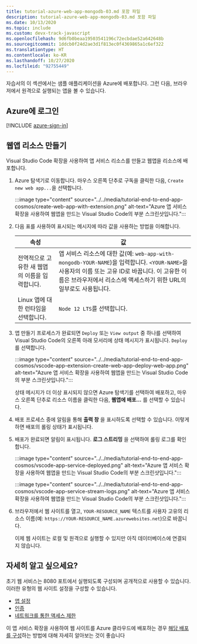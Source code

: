 ```yaml
---
title: tutorial-azure-web-app-mongodb-03.md 포함 파일
description: tutorial-azure-web-app-mongodb-03.md 포함 파일
ms.date: 10/13/2020
ms.topic: include
ms.custom: devx-track-javascript
ms.openlocfilehash: 9d6fb0beaa19503541196c72ecbdae52a642648b
ms.sourcegitcommit: 1ddcb0f24d2ae3d1f813ec0f4369865a1c6ef322
ms.translationtype: HT
ms.contentlocale: ko-KR
ms.lasthandoff: 10/27/2020
ms.locfileid: "92755449"
---
```

자습서의 이 섹션에서는 샘플 애플리케이션을 Azure에 배포합니다. 그런 다음, 브라우저에서 원격으로 실행되는 앱을 볼 수 있습니다. 

## <a name="sign-in-to-azure"></a>Azure에 로그인

[!INCLUDE [azure-sign-in](../azure-sign-in.md)]

## <a name="create-web-app-resource"></a>웹앱 리소스 만들기

Visual Studio Code 확장을 사용하여 앱 서비스 리소스를 만들고 웹앱을 리소스에 배포합니다.

1. Azure 탐색기로 이동합니다. 마우스 오른쪽 단추로 구독을 클릭한 다음, `Create new web app...`을 선택합니다.

    :::image type="content" source="../../media/tutorial-end-to-end-app-cosmos/create-web-app-with-extension.png" alt-text="Azure 앱 서비스 확장을 사용하여 웹앱을 만드는 Visual Studio Code의 부분 스크린샷입니다.":::

1. 다음 표를 사용하여 표시되는 메시지에 따라 값을 사용하는 방법을 이해합니다.

    |속성|값|
    |--|--|
    |전역적으로 고유한 새 웹앱의 이름을 입력합니다.| 앱 서비스 리소스에 대한 값(예: `web-app-with-mongodb-YOUR-NAME`)을 입력합니다. `<YOUR-NAME>`을 사용자의 이름 또는 고유 ID로 바꿉니다. 이 고유한 이름은 브라우저에서 리소스에 액세스하기 위한 URL의 일부로도 사용됩니다.|
    |Linux 앱에 대한 런타임을 선택합니다.|`Node 12 LTS`를 선택합니다.|

1. 앱 만들기 프로세스가 완료되면 `Deploy` 또는 `View output` 중 하나를 선택하여 Visual Studio Code의 오른쪽 아래 모서리에 상태 메시지가 표시됩니다. `Deploy`를 선택합니다.

    :::image type="content" source="../../media/tutorial-end-to-end-app-cosmos/vscode-app-extension-create-web-app-deploy-web-app.png" alt-text="Azure 앱 서비스 확장을 사용하여 웹앱을 만드는 Visual Studio Code의 부분 스크린샷입니다.":::

    상태 메시지가 더 이상 표시되지 않으면 Azure 탐색기를 선택하여 배포하고, 마우스 오른쪽 단추로 리소스 이름을 클릭한 다음, **웹앱에 배포...** 를 선택할 수 있습니다.

1. 배포 프로세스 중에 알림을 통해 **출력 창** 을 표시하도록 선택할 수 있습니다.  이렇게 하면 배포의 롤링 상태가 표시됩니다. 

1. 배포가 완료되면 알림이 표시됩니다. **로그 스트리밍** 을 선택하여 롤링 로그를 확인합니다. 

    :::image type="content" source="../../media/tutorial-end-to-end-app-cosmos/vscode-app-service-deployed.png" alt-text="Azure 앱 서비스 확장을 사용하여 웹앱을 만드는 Visual Studio Code의 부분 스크린샷입니다.":::

    :::image type="content" source="../../media/tutorial-end-to-end-app-cosmos/vscode-app-service-stream-logs.png" alt-text="Azure 앱 서비스 확장을 사용하여 웹앱을 만드는 Visual Studio Code의 부분 스크린샷입니다.":::    

1. 브라우저에서 웹 사이트를 열고, `YOUR-RESOURCE_NAME` 텍스트를 사용자 고유의 리소스 이름(예: `https://YOUR-RESOURCE_NAME.azurewebsites.net`)으로 바꿉니다.
    
    이제 웹 사이트는 로컬 및 원격으로 실행할 수 있지만 아직 데이터베이스에 연결되지 않습니다. 

## <a name="want-to-know-more"></a>자세히 알고 싶으세요?

초기 웹 서비스는 8080 포트에서 실행되도록 구성되며 공개적으로 사용할 수 있습니다. 이러한 유형의 웹 사이트 설정을 구성할 수 있습니다.
* [앱 설정](/azure/app-service/configure-common)
* [인증](/azure/app-service/configure-authentication-provider-microsoft)
* [네트워크를 통한 액세스 제한](/azure/app-service/app-service-ip-restrictions)

이 앱 서비스 확장을 사용하여 웹 사이트를 Azure 클라우드에 배포하는 경우 [해당 배포를 구성](https://github.com/microsoft/vscode-azureappservice/wiki/Configuring-Zip-Deployment#additional-zip-deploy-configuration-settings)하는 방법에 대해 자세히 알아보는 것이 좋습니다

